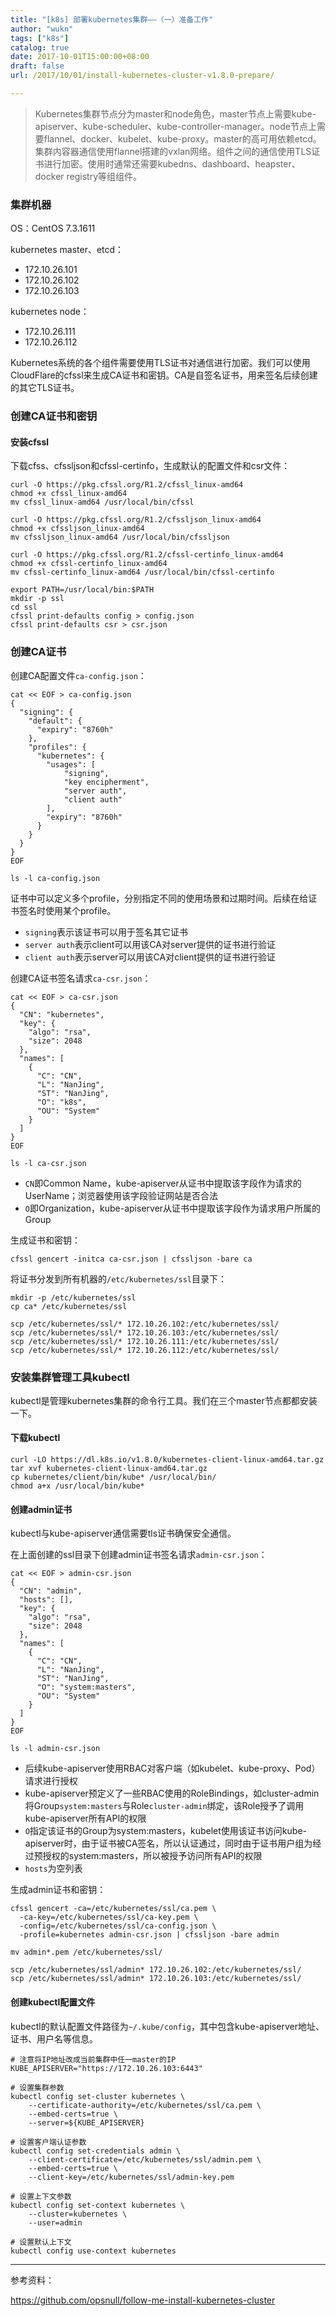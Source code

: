 ```yaml
---
title: "[k8s] 部署kubernetes集群——（一）准备工作"
author: "wukn"
tags: ["k8s"]
catalog: true
date: 2017-10-01T15:00:00+08:00
draft: false
url: /2017/10/01/install-kubernetes-cluster-v1.8.0-prepare/

---
```


> Kubernetes集群节点分为master和node角色，master节点上需要kube-apiserver、kube-scheduler、kube-controller-manager。node节点上需要flannel、docker、kubelet、kube-proxy。master的高可用依赖etcd。集群内容器通信使用flannel搭建的vxlan网络。组件之间的通信使用TLS证书进行加密。使用时通常还需要kubedns、dashboard、heapster、docker registry等组组件。

<!--more-->

### 集群机器

OS：CentOS 7.3.1611

kubernetes master、etcd：

* 172.10.26.101
* 172.10.26.102
* 172.10.26.103

kubernetes node：

* 172.10.26.111
* 172.10.26.112

Kubernetes系统的各个组件需要使用TLS证书对通信进行加密。我们可以使用CloudFlare的cfssl来生成CA证书和密钥。CA是自签名证书，用来签名后续创建的其它TLS证书。

### 创建CA证书和密钥

#### 安装cfssl

下载cfss、cfssljson和cfssl-certinfo，生成默认的配置文件和csr文件：

```shell
curl -O https://pkg.cfssl.org/R1.2/cfssl_linux-amd64
chmod +x cfssl_linux-amd64
mv cfssl_linux-amd64 /usr/local/bin/cfssl

curl -O https://pkg.cfssl.org/R1.2/cfssljson_linux-amd64
chmod +x cfssljson_linux-amd64
mv cfssljson_linux-amd64 /usr/local/bin/cfssljson

curl -O https://pkg.cfssl.org/R1.2/cfssl-certinfo_linux-amd64
chmod +x cfssl-certinfo_linux-amd64
mv cfssl-certinfo_linux-amd64 /usr/local/bin/cfssl-certinfo

export PATH=/usr/local/bin:$PATH
mkdir -p ssl
cd ssl
cfssl print-defaults config > config.json
cfssl print-defaults csr > csr.json
```

### 创建CA证书

创建CA配置文件`ca-config.json`：

```shell
cat << EOF > ca-config.json
{
  "signing": {
    "default": {
      "expiry": "8760h"
    },
    "profiles": {
      "kubernetes": {
        "usages": [
            "signing",
            "key encipherment",
            "server auth",
            "client auth"
        ],
        "expiry": "8760h"
      }
    }
  }
}
EOF

ls -l ca-config.json
```

证书中可以定义多个profile，分别指定不同的使用场景和过期时间。后续在给证书签名时使用某个profile。

* `signing`表示该证书可以用于签名其它证书
* `server auth`表示client可以用该CA对server提供的证书进行验证
* `client auth`表示server可以用该CA对client提供的证书进行验证

创建CA证书签名请求`ca-csr.json`：

```shell
cat << EOF > ca-csr.json
{
  "CN": "kubernetes",
  "key": {
    "algo": "rsa",
    "size": 2048
  },
  "names": [
    {
      "C": "CN",
      "L": "NanJing",
      "ST": "NanJing",
      "O": "k8s",
      "OU": "System"
    }
  ]
}
EOF

ls -l ca-csr.json
```

* `CN`即Common Name，kube-apiserver从证书中提取该字段作为请求的UserName；浏览器使用该字段验证网站是否合法
* `O`即Organization，kube-apiserver从证书中提取该字段作为请求用户所属的Group

生成证书和密钥：

```shell
cfssl gencert -initca ca-csr.json | cfssljson -bare ca
```

将证书分发到所有机器的`/etc/kubernetes/ssl`目录下：

```shell
mkdir -p /etc/kubernetes/ssl
cp ca* /etc/kubernetes/ssl

scp /etc/kubernetes/ssl/* 172.10.26.102:/etc/kubernetes/ssl/
scp /etc/kubernetes/ssl/* 172.10.26.103:/etc/kubernetes/ssl/
scp /etc/kubernetes/ssl/* 172.10.26.111:/etc/kubernetes/ssl/
scp /etc/kubernetes/ssl/* 172.10.26.112:/etc/kubernetes/ssl/
```

### 安装集群管理工具kubectl

kubectl是管理kubernetes集群的命令行工具。我们在三个master节点都都安装一下。

#### 下载kubectl

```shell
curl -LO https://dl.k8s.io/v1.8.0/kubernetes-client-linux-amd64.tar.gz
tar xvf kubernetes-client-linux-amd64.tar.gz
cp kubernetes/client/bin/kube* /usr/local/bin/
chmod a+x /usr/local/bin/kube*
```

#### 创建admin证书

kubectl与kube-apiserver通信需要tls证书确保安全通信。

在上面创建的ssl目录下创建admin证书签名请求`admin-csr.json`：

```shell
cat << EOF > admin-csr.json
{
  "CN": "admin",
  "hosts": [],
  "key": {
    "algo": "rsa",
    "size": 2048
  },
  "names": [
    {
      "C": "CN",
      "L": "NanJing",
      "ST": "NanJing",
      "O": "system:masters",
      "OU": "System"
    }
  ]
}
EOF

ls -l admin-csr.json
```

* 后续kube-apiserver使用RBAC对客户端（如kubelet、kube-proxy、Pod）请求进行授权
* kube-apiserver预定义了一些RBAC使用的RoleBindings，如cluster-admin将Group`system:masters`与Role`cluster-admin`绑定，该Role授予了调用kube-apiserver所有API的权限
* `O`指定该证书的Group为system:masters，kubelet使用该证书访问kube-apiserver时，由于证书被CA签名，所以认证通过，同时由于证书用户组为经过预授权的system:masters，所以被授予访问所有API的权限
* `hosts`为空列表

生成admin证书和密钥：

```shell
cfssl gencert -ca=/etc/kubernetes/ssl/ca.pem \
  -ca-key=/etc/kubernetes/ssl/ca-key.pem \
  -config=/etc/kubernetes/ssl/ca-config.json \
  -profile=kubernetes admin-csr.json | cfssljson -bare admin

mv admin*.pem /etc/kubernetes/ssl/

scp /etc/kubernetes/ssl/admin* 172.10.26.102:/etc/kubernetes/ssl/
scp /etc/kubernetes/ssl/admin* 172.10.26.103:/etc/kubernetes/ssl/
```

#### 创建kubectl配置文件

kubectl的默认配置文件路径为`~/.kube/config`，其中包含kube-apiserver地址、证书、用户名等信息。

```shell
# 注意将IP地址改成当前集群中任一master的IP
KUBE_APISERVER="https://172.10.26.103:6443"

# 设置集群参数
kubectl config set-cluster kubernetes \
    --certificate-authority=/etc/kubernetes/ssl/ca.pem \
    --embed-certs=true \
    --server=${KUBE_APISERVER}

# 设置客户端认证参数
kubectl config set-credentials admin \
    --client-certificate=/etc/kubernetes/ssl/admin.pem \
    --embed-certs=true \
    --client-key=/etc/kubernetes/ssl/admin-key.pem

# 设置上下文参数
kubectl config set-context kubernetes \
    --cluster=kubernetes \
    --user=admin

# 设置默认上下文
kubectl config use-context kubernetes
```

---

参考资料：

https://github.com/opsnull/follow-me-install-kubernetes-cluster

